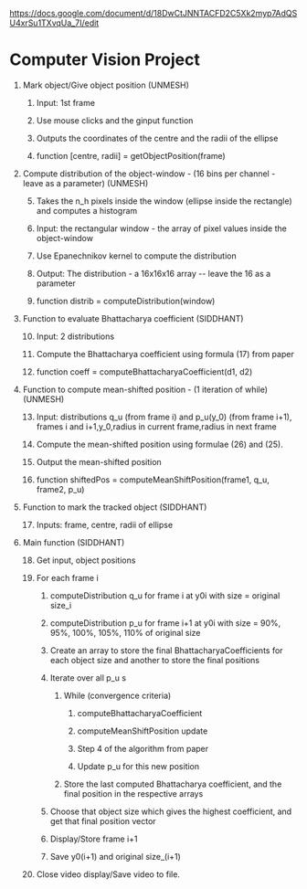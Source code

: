 https://docs.google.com/document/d/18DwCtJNNTACFD2C5Xk2myp7AdQSU4xrSu1TXvqUa_7I/edit

Computer Vision Project
=======================

1. Mark object/Give object position (UNMESH)

    1. Input: 1st frame

    2. Use mouse clicks and the ginput function

    3. Outputs the coordinates of the centre and the radii of the ellipse

    4. function [centre, radii] = getObjectPosition(frame)

2. Compute distribution of the object-window - (16 bins per channel - leave as a parameter) (UNMESH)

    5. Takes the n_h pixels inside the window (ellipse inside the rectangle) and computes a histogram

    6. Input: the rectangular window - the array of pixel values inside the object-window

    7. Use Epanechnikov kernel to compute the distribution

    8. Output: The distribution - a 16x16x16 array -- leave the 16 as a parameter

    9. function distrib = computeDistribution(window)

3. Function to evaluate Bhattacharya coefficient (SIDDHANT)

    10. Input: 2 distributions

    11. Compute the Bhattacharya coefficient using formula (17) from paper

    12. function coeff = computeBhattacharyaCoefficient(d1, d2)

4. Function to compute mean-shifted position - (1 iteration of while) (UNMESH)

    13. Input: distributions q_u (from frame i) and p_u(y_0) (from frame i+1), frames i and i+1,y_0,radius in current frame,radius in next frame

    14. Compute the mean-shifted position using formulae (26) and (25).

    15. Output the mean-shifted position

    16. function shiftedPos = computeMeanShiftPosition(frame1, q_u, frame2, p_u)

5. Function to mark the tracked object (SIDDHANT)

    17. Inputs: frame, centre, radii of ellipse

6. Main function (SIDDHANT)

    18. Get input, object positions

    19. For each frame i

        1. computeDistribution q_u for frame i at y0i with size = original size_i

        2. computeDistribution p_u for frame i+1 at y0i with size = 90%, 95%, 100%, 105%, 110% of original size

        3. Create an array to store the final BhattacharyaCoefficients for each object size and another to store the final positions

        4. Iterate over all p_u s

            1. While (convergence criteria)

                1. computeBhattacharyaCoefficient

                2. computeMeanShiftPosition update

                3. Step 4 of the algorithm from paper

                4. Update p_u for this new position

            2. Store the last computed Bhattacharya coefficient, and the final position in the respective arrays

        5. Choose that object size which gives the highest coefficient, and get that final position vector

        6. Display/Store frame i+1

        7. Save y0(i+1) and original size_(i+1)

    20. Close video display/Save video to file.


